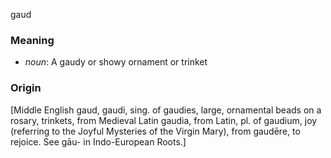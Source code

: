 gaud
### Meaning
+ _noun_: A gaudy or showy ornament or trinket

### Origin

[Middle English gaud, gaudi, sing. of gaudies, large, ornamental beads on a rosary, trinkets, from Medieval Latin gaudia, from Latin, pl. of gaudium, joy (referring to the Joyful Mysteries of the Virgin Mary), from gaudēre, to rejoice. See gāu- in Indo-European Roots.]
